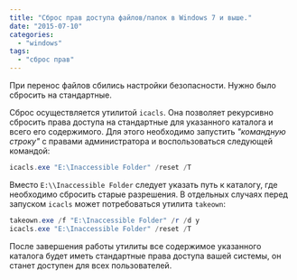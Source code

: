 ```yaml
---
title: "Сброс прав доступа файлов/папок в Windows 7 и выше."
date: "2015-07-10"
categories: 
  - "windows"
tags:
  - "сброс прав"
---
```


При перенос файлов сбились настройки безопасности. Нужно было сбросить на стандартные. 

Cброс осуществляется утилитой `icacls`. Она позволяет рекурсивно сбросить права доступа на стандартные для указанного каталога и всего его содержимого. Для этого необходимо запустить *"командную строку"* с правами администратора и воспользоваться следующей командой:

```powershell
icacls.exe "E:\Inaccessible Folder" /reset /T
```

Вместо `E:\\Inaccessible Folder` следует указать путь к каталогу, где необходимо сбросить старые разрешения. В отдельных случаях перед запуском `icacls` может потребоваться утилита `takeown`:

```powershell
takeown.exe /f "E:\Inaccessible Folder" /r /d y
icacls.exe "E:\Inaccessible Folder" /reset /T

```

После завершения работы утилиты все содержимое указанного каталога будет иметь стандартные права доступа вашей системы, он станет доступен для всех пользователей.
